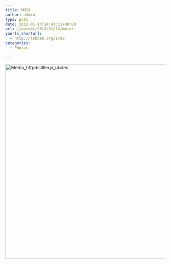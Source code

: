 ```yaml
---
title: MMIX
author: admin
type: post
date: 2012-01-13T14:43:11+00:00
url: /journal/2012/01/13/mmix/
yourls_shorturl:
  - http://lobban.org/i/eq
categories:
  - Photos

---
```

<div class='posterous_autopost'>
  <a href="http://instagr.am/p/gwGXD/"></p> 
  
  <div class='p_embed p_image_embed'>
    <a href="http://getfile8.posterous.com/getfile/files.posterous.com/nonimage/jnjeErguGzpDBedzCfagCvwDnitoxfzyHhqjymDgyadClGzCAHgcnrExvwsm/media_httpdistilleryi_ubDEs.jpg.scaled1000.jpg"><img alt="Media_httpdistilleryi_ubdes" height="612" src="http://getfile8.posterous.com/getfile/files.posterous.com/nonimage/jnjeErguGzpDBedzCfagCvwDnitoxfzyHhqjymDgyadClGzCAHgcnrExvwsm/media_httpdistilleryi_ubDEs.jpg.scaled1000.jpg" width="612" /></a>
  </div>
  
  <p>
    </a></div>